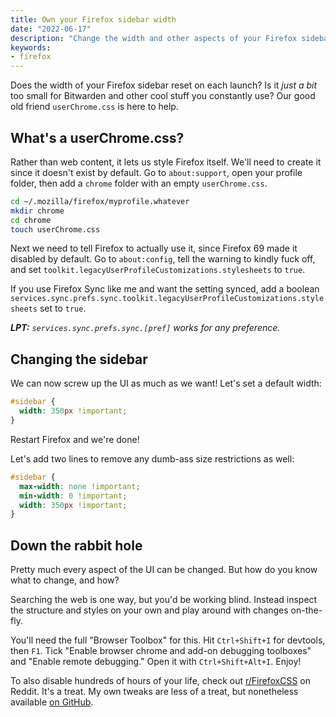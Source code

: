 ```yaml
---
title: Own your Firefox sidebar width
date: "2022-06-17"
description: "Change the width and other aspects of your Firefox sidebar using userChrome.css."
keywords:
- firefox
---
```


Does the width of your Firefox sidebar reset on each launch? Is it *just a bit* too small for Bitwarden and other cool stuff you constantly use? Our good old friend `userChrome.css` is here to help.

## What's a userChrome.css?

Rather than web content, it lets us style Firefox itself. We'll need to create it since it doesn't exist by default. Go to `about:support`, open your profile folder, then add a `chrome` folder with an empty `userChrome.css`.

```sh
cd ~/.mozilla/firefox/myprofile.whatever
mkdir chrome
cd chrome
touch userChrome.css
```

Next we need to tell Firefox to actually use it, since Firefox 69 made it disabled by default. Go to `about:config`, tell the warning to kindly fuck off, and set `toolkit.legacyUserProfileCustomizations.stylesheets` to `true`.

If you use Firefox Sync like me and want the setting synced, add a boolean `services.sync.prefs.sync.toolkit.legacyUserProfileCustomizations.stylesheets` set to `true`.

_**LPT:** `services.sync.prefs.sync.[pref]` works for any preference._

## Changing the sidebar

We can now screw up the UI as much as we want! Let's set a default width:

```css
#sidebar {
  width: 350px !important;
}
```

Restart Firefox and we're done!

Let's add two lines to remove any dumb-ass size restrictions as well:

```css
#sidebar {
  max-width: none !important;
  min-width: 0 !important;
  width: 350px !important;
}
```

## Down the rabbit hole

Pretty much every aspect of the UI can be changed. But how do you know what to change, and how?

Searching the web is one way, but you'd be working blind. Instead inspect the structure and styles on your own and play around with changes on-the-fly.

You'll need the full "Browser Toolbox" for this. Hit `Ctrl+Shift+I` for devtools, then `F1`. Tick "Enable browser chrome and add-on debugging toolboxes" and "Enable remote debugging." Open it with `Ctrl+Shift+Alt+I`. Enjoy!

To also disable hundreds of hours of your life, check out [r/FirefoxCSS](https://reddit.com/r/FirefoxCSS) on Reddit. It's a treat. My own tweaks are less of a treat, but nonetheless available [on GitHub](https://github.com/dnordstrom/dotfiles/tree/main/config/firefox).
